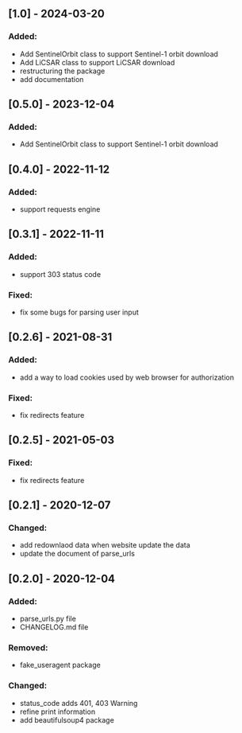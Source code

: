 ## [1.0] - 2024-03-20

### Added:
- Add SentinelOrbit class to support Sentinel-1 orbit download
- Add LiCSAR class to support LiCSAR download
- restructuring the package
- add documentation


## [0.5.0] - 2023-12-04

### Added:
- Add SentinelOrbit class to support Sentinel-1 orbit download 

## [0.4.0] - 2022-11-12

### Added:
- support requests engine

## [0.3.1] - 2022-11-11

### Added:
- support 303 status code

### Fixed:
- fix some bugs for parsing user input

## [0.2.6] - 2021-08-31

### Added:
- add a way to load cookies used by web browser for authorization

### Fixed:
- fix redirects feature

## [0.2.5] - 2021-05-03

### Fixed:
- fix redirects feature

## [0.2.1] - 2020-12-07

### Changed:
- add redownlaod data when website update the data
- update the document of parse_urls


## [0.2.0] - 2020-12-04

### Added:
- parse_urls.py file
- CHANGELOG.md file

### Removed:
- fake_useragent package

### Changed:
- status_code adds 401, 403 Warning
- refine print information
- add beautifulsoup4 package